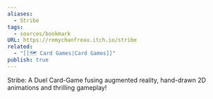 ```yaml
---
aliases:
  - Stribe
tags:
  - sources/bookmark
URL: https://remychanfreau.itch.io/stribe
related:
  - "[[🗺️ Card Games|Card Games]]"
publish: true
---
```


Stribe: A Duel Card-Game fusing augmented reality, hand-drawn 2D animations and thrilling gameplay!